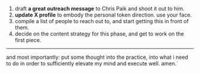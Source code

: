 1. draft **a great outreach message** to Chris Paik and shoot it out to him.
2. **update X profile** to embody the personal token direction. use your face.
3. compile a list of people to reach out to, and start getting this in front of them.
4. decide on the content strategy for this phase, and get to work on the first piece.

---

and most importantly: put some thought into the practice, into what i need to do in order to sufficiently elevate my mind and execute well. amen.˙
